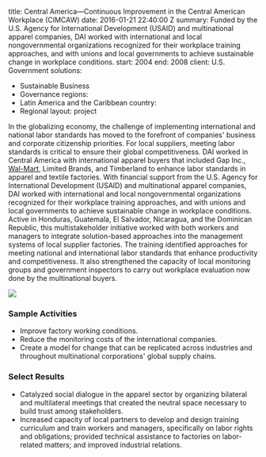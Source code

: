 
title: Central America—Continuous Improvement in the Central American Workplace (CIMCAW)
date: 2016-01-21 22:40:00 Z
summary: Funded by the U.S. Agency for International Development (USAID) and multinational
  apparel companies, DAI worked with international and local nongovernmental organizations
  recognized for their workplace training approaches, and with unions and local governments
  to achieve sustainable change in workplace conditions.
start: 2004
end: 2008
client: U.S. Government
solutions:
- Sustainable Business
- Governance
regions:
- Latin America and the Caribbean
country:
- Regional
layout: project


In the globalizing economy, the challenge of implementing international and national labor standards has moved to the forefront of companies' business and corporate citizenship priorities. For local suppliers, meeting labor standards is critical to ensure their global competitiveness. DAI worked in Central America with international apparel buyers that included Gap Inc., [Wal-Mart,][1] Limited Brands, and Timberland to enhance labor standards in apparel and textile factories. With financial support from the U.S. Agency for International Development (USAID) and multinational apparel companies, DAI worked with international and local nongovernmental organizations recognized for their workplace training approaches, and with unions and local governments to achieve sustainable change in workplace conditions. Active in Honduras, Guatemala, El Salvador, Nicaragua, and the Dominican Republic, this multistakeholder initiative worked with both workers and managers to integrate solution-based approaches into the management systems of local supplier factories. The training identified approaches for meeting national and international labor standards that enhance productivity and competitiveness. It also strengthened the capacity of local monitoring groups and government inspectors to carry out workplace evaluation now done by the multinational buyers.

![][2]

### Sample Activities

* Improve factory working conditions.
* Reduce the monitoring costs of the international companies.
* Create a model for change that can be replicated across industries and throughout multinational corporations' global supply chains.

###  Select Results

* Catalyzed social dialogue in the apparel sector by organizing bilateral and multilateral meetings that created the neutral space necessary to build trust among stakeholders.
* Increased capacity of local partners to develop and design training curriculum and train workers and managers, specifically on labor rights and obligations; provided technical assistance to factories on labor-related matters; and improved industrial relations.

[1]: http://wdi-publishing.com/DocFiles/PDF/cases/preview/WDI-1430438P.pdf
[2]: https://assetify-dai.com/projects/CIMCAW.jpg
